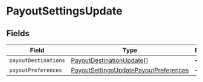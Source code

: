 # PayoutSettingsUpdate


## Fields

| Field                                                                                                 | Type                                                                                                  | Required                                                                                              | Description                                                                                           |
| ----------------------------------------------------------------------------------------------------- | ----------------------------------------------------------------------------------------------------- | ----------------------------------------------------------------------------------------------------- | ----------------------------------------------------------------------------------------------------- |
| `payoutDestinations`                                                                                  | [PayoutDestinationUpdate](../../models/shared/payoutdestinationupdate.md)[]                           | :heavy_minus_sign:                                                                                    | N/A                                                                                                   |
| `payoutPreferences`                                                                                   | [PayoutSettingsUpdatePayoutPreferences](../../models/shared/payoutsettingsupdatepayoutpreferences.md) | :heavy_minus_sign:                                                                                    | N/A                                                                                                   |